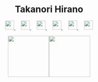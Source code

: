 <h1 align="center">Takanori Hirano</h1>
<p align="center">
  <a href= "https://twitter.com/hrntknr">
    <img src="https://img.icons8.com/ios-filled/50/000000/twitter.svg" width="28px"/>
  </a>
  &emsp;
  <a href="https://bit.ly/hrntknr-line">
    <img src="https://img.icons8.com/ios-filled/50/000000/line-me.svg" width="28px"/>
  </a>
  &emsp;
  <a href="https://discord.bots.gg/profile/363696067461513226">
    <img src="https://img.icons8.com/ios-filled/50/000000/discord-logo.svg" width="28px"/>
  </a>
  &emsp;
  <a href="xmpp:hrntknr@xmpp.jp?omemo-sid-1735791483=6d27f113443d725913f283cdf6fe2d7ecc9e037ba443f4857bb36c505553f11b">
    <img src="https://img.icons8.com/ios-filled/50/000000/xmpp.svg" width="28px"/>
  </a> 
  &emsp;
  <a href="https://https://keybase.io/hrntknr">
    <img src="https://img.icons8.com/ios-filled/50/000000/keybase2.svg" width="28px"/>
  </a>
  &emsp;
  <a href="https://keyserver.ubuntu.com/pks/lookup?op=vindex&search=0x65c7134eb1781dbe">
    <img src="https://img.icons8.com/ios-filled/50/000000/lock.svg" width="28px"/>
  </a>
  <br><br>
  <img align="center" src="https://github-readme-stats.vercel.app/api?username=hrntknr&hide_title=true&show_icons=true&include_all_commits=true&count_private=true&line_height=21" height="130px" /><img align="center" src="https://github-readme-stats.vercel.app/api/top-langs/?username=hrntknr&hide_title=true&layout=compact" height="130px" /> 
</p>
